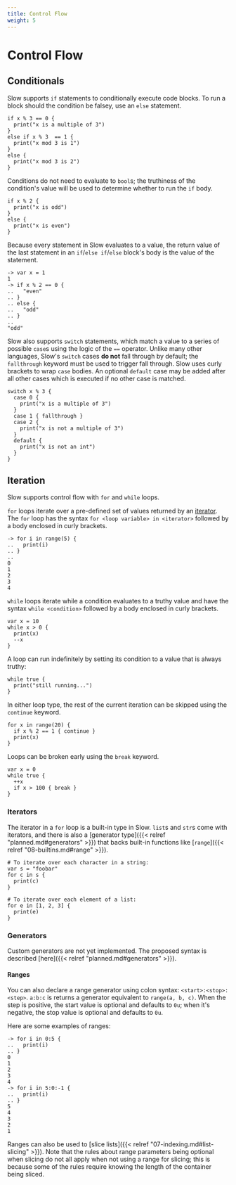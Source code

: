 ```yaml
---
title: Control Flow
weight: 5
---
```


# Control Flow

## Conditionals

Slow supports `if` statements to conditionally execute code blocks. To run a block should the condition be falsey, use an `else` statement.

```
if x % 3 == 0 {
  print("x is a multiple of 3")
}
else if x % 3  == 1 {
  print("x mod 3 is 1")
}
else {
  print("x mod 3 is 2")
}
```

Conditions do not need to evaluate to `bool`s; the truthiness of the condition's value will be used to determine whether to run the `if` body. 

```
if x % 2 {
  print("x is odd")
}
else {
  print("x is even")
}
```

Because every statement in Slow evaluates to a value, the return value of the last statement in an `if`/`else if`/`else` block's body is the value of the statement.

```
-> var x = 1
1
-> if x % 2 == 0 {
..   "even"
.. }
.. else {
..   "odd"
.. }
..
"odd"
```

Slow also supports `switch` statements, which match a value to a series of possible `case`s using the logic of the `==` operator. Unlike many other languages, Slow's `switch` cases **do not** fall through by default; the `fallthrough` keyword must be used to trigger fall through. Slow uses curly brackets to wrap `case` bodies. An optional `default` case may be added after all other cases which is executed if no other case is matched.

```
switch x % 3 {
  case 0 {
    print("x is a multiple of 3")
  }
  case 1 { fallthrough }
  case 2 {
    print("x is not a multiple of 3")
  }
  default {
    print("x is not an int")
  }
}
```

## Iteration

Slow supports control flow with `for` and `while` loops.

`for` loops iterate over a pre-defined set of values returned by an [iterator](#iterators). The `for` loop has the syntax `for <loop variable> in <iterator>` followed by a body enclosed in curly brackets.

```
-> for i in range(5) {
..   print(i)
.. }
..
0
1
2
3
4
```

`while` loops iterate while a condition evaluates to a truthy value and have the syntax `while <condition>` followed by a body enclosed in curly brackets.

```
var x = 10
while x > 0 {
  print(x)
  --x
}
```

A loop can run indefinitely by setting its condition to a value that is always truthy:

```
while true {
  print("still running...")
}
```

In either loop type, the rest of the current iteration can be skipped using the `continue` keyword.

```
for x in range(20) {
  if x % 2 == 1 { continue }
  print(x)
}
```

Loops can be broken early using the `break` keyword.

```
var x = 0
while true {
  ++x
  if x > 100 { break }
}
```

### Iterators

The iterator in a `for` loop is a built-in type in Slow. `list`s and `str`s come with iterators, and there is also a [generator type]({{< relref "planned.md#generators" >}}) that backs built-in functions like [`range`]({{< relref "08-builtins.md#range" >}}).

```
# To iterate over each character in a string:
var s = "foobar"
for c in s {
  print(c)
}

# To iterate over each element of a list:
for e in [1, 2, 3] {
  print(e)
}
```

### Generators

Custom generators are not yet implemented. The proposed syntax is described [here]({{< relref "planned.md#generators" >}}).

#### Ranges

You can also declare a range generator using colon syntax: `<start>:<stop>:<step>`. `a:b:c` is returns a generator equivalent to `range(a, b, c)`. When the step is positive, the start value is optional and defaults to `0u`; when it's negative, the stop value is optional and defaults to `0u`.

Here are some examples of ranges:

```
-> for i in 0:5 {
..   print(i)
.. }
0
1
2
3
4
-> for i in 5:0:-1 {
..   print(i)
.. }
5
4
3
2
1
```

Ranges can also be used to [slice lists]({{< relref "07-indexing.md#list-slicing" >}}). Note that the rules about range parameters being optional when slicing do not all apply when not using a range for slicing; this is because some of the rules require knowing the length of the container being sliced.
